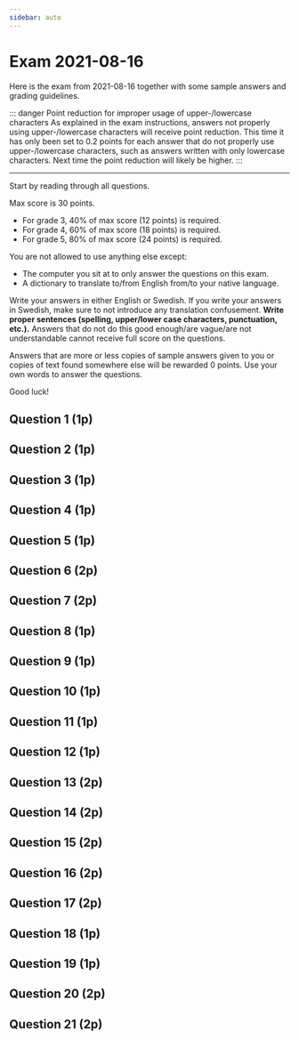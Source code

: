 ```yaml
---
sidebar: auto
---
```


# Exam 2021-08-16
Here is the exam from 2021-08-16 together with some sample answers and grading guidelines.

::: danger Point reduction for improper usage of upper-/lowercase characters
As explained in the exam instructions, answers not properly using upper-/lowercase characters will receive point reduction. This time it has only been set to 0.2 points for each answer that do not properly use upper-/lowercase characters, such as answers written with only lowercase characters. Next time the point reduction will likely be higher.
:::

---

Start by reading through all questions.

Max score is 30 points.

* For grade 3, 40% of max score (12 points) is required.
* For grade 4, 60% of max score (18 points) is required.
* For grade 5, 80% of max score (24 points) is required.

You are not allowed to use anything else except:

* The computer you sit at to only answer the questions on this exam.
* A dictionary to translate to/from English from/to your native language.

Write your answers in either English or Swedish. If you write your answers in Swedish, make sure to not introduce any translation confusement. **Write proper sentences (spelling, upper/lower case characters, punctuation, etc.).** Answers that do not do this good enough/are vague/are not understandable cannot receive full score on the questions.

Answers that are more or less copies of sample answers given to you or copies of text found somewhere else will be rewarded 0 points. Use your own words to answer the questions.

Good luck!

## Question 1 (1p)
<ExamQuestion>
<template v-slot:question>

On one server, the HTTP request one should send when one wants to delete the account with id 123 is:

```http
GET /accounts/delete/123
```

Is this a good or bad way to do it? If good, justify why. If bad, explain why and suggest a better way to do it.

**Note**: This question is about HTTP, and not about websites, and you don't need to worry about security.

</template>
<template v-slot:sample-answer>

That is a bad way to do it since HTTP is not used properly. Since the request is about deleting a resource, the method should be `DELETE`, and not `GET`. And the URI should only identify the resource(s) that should be deleted, so it should rather just be `/accounts/123`.

</template>
<template v-slot:marking-guidelines>

* 0.25 points for correct method.
* 0.25 points for correct method justification.
* 0.25 points for correct URI.
* 0.25 points for correct URI justification.
* Small point deductions for mistakes/minor wrong details.

</template>
</ExamQuestion>




## Question 2 (1p)
<ExamQuestion>
<template v-slot:question>

To update a resource on a server, one should according to the HTTP specification send a PUT request. However, websites usually use another method. Why do websites not use the PUT method to update a resource, which method do they use instead, and why do they use that one?

</template>
<template v-slot:sample-answer>

Since it's only possible to send GET and POST requests in HTML, websites can't send PUT requests. In the choice between GET and POST, POST is the more appropriate to use when the request is about updating a resource since GET requests should not change anything on the server, so websites usually send a POST request to update a resource.

</template>
<template v-slot:marking-guidelines>

* 0.25 points for why not PUT.
* 0.25 points for POST instead.
* 0.25 points for why GET or POST instead.
* 0.25 points for why POST and not GET.

</template>
</ExamQuestion>




## Question 3 (1p)
<ExamQuestion>
<template v-slot:question>

Write the HTTP status code for the following reason phrases:

* Bad Request
* OK
* Internal Server Error

You'll get:

* 0.33 points for each correct answer.
* -0.33 points for each incorrect answer.
* 0 points for each blank answer.
* 1 point for all correct answers.
* Minimum is 0 points on the question.

</template>
<template v-slot:sample-answer>

* Bad Request: `400`
* OK: `200`
* Internal Server Error: `500`

</template>
<template v-slot:marking-guidelines>

* 0.33 points for each correct answer.
* -0.33 points for each incorrect answer.
* 0 points for each blank answer.
* 1 point for all correct answers.
* Minimum is 0 points on the question.

</template>
</ExamQuestion>




## Question 4 (1p)
<ExamQuestion>
<template v-slot:question>

What is the name of the HTTP header used to indicate which format the body of the request is written in?

What is the name of the HTTP header used to indicate which format the body of the response should preferably be written in?

You'll get:

* 0.5 points for each correct answer.
* -0.5 points for each incorrect answer.
* 0 points for each blank answer.
* 1 point for all correct answers.
* Minimum is 0 points on the question.

(**small** spelling mistakes are acceptable but might give point reduction)

</template>
<template v-slot:sample-answer>

* Format the body of the request: `Content-Type`
* Format the body of the response should be written in: `Accept`

</template>
<template v-slot:marking-guidelines>



</template>
</ExamQuestion>




## Question 5 (1p)
<ExamQuestion>
<template v-slot:question>

Place the lines of code below in such order that they form a valid HTML5 document (only place one line of code in each box).

* `<head>`
* `<h1>Welcome!</h1>`
* `</body>`
* `<title>Welcome!</title>`
* `<!DOCTYPE html>`
* `</html>`
* `</head>`
* `<html>`
* `<body>`

**Note**: All must be correct to get points on this question.

</template>
<template v-slot:sample-answer>

```html
<!DOCTYPE html>
<html>
    <head>
        <title>Welcome!</title>
    </head>
    <body>
        <h1>Welcome!</h1>
    </body>
</html>
```

</template>
<template v-slot:marking-guidelines>



</template>
</ExamQuestion>




## Question 6 (2p)
<ExamQuestion>
<template v-slot:question>

Which of the following tags **do not exist** in HTML?

* h1
* table
* language
* tr
* column
* h6

You'll get:

* 1 point for each correct checked answer.
* -1 point for each incorrect checked answer.
* 0 points for each unchecked answer.
* Minimum is 0 points on the question.

</template>
<template v-slot:sample-answer>

* language
* column

</template>
<template v-slot:marking-guidelines>

* 1 point for each correct.
* -1 point for each incorrect.
* Minimum is 0 points in total.

</template>
</ExamQuestion>




## Question 7 (2p)
<ExamQuestion>
<template v-slot:question>

Which of the following statements about HTML attributes **are false**?

* The `id` attribute can be used on any element.
* The `button` element has an attribute called `value`.
* The `class` attribute can be used on any element.
* The `lang` attribute can be used on any element.
* An element can have the `id` attribute and the `class` attribute set at the same time.
* Different elements can have the same value in their `id` attributes.

You'll get:

* 1 point for each correct checked answer.
* -1 point for each incorrect checked answer.
* 0 points for each unchecked answer.
* Minimum is 0 points on the question.

</template>
<template v-slot:sample-answer>

* The `button` element has an attribute called `value`.
* Different elements can have the same value in their `id` attributes.

</template>
<template v-slot:marking-guidelines>

* 1 point for each correct.
* -1 point for each incorrect.
* Minimum is 0 points in total.

</template>
</ExamQuestion>




## Question 8 (1p)
<ExamQuestion>
<template v-slot:question>

The form below can be used on a website that, when receiving the request, searches other websites for products matching the search string, and lists the price for those products, so the user easily can find the cheapest one on the searched websites.

```html
<form action="" method="XXX">
   Search: <input type="text" name="query">
   <input type="submit" value="Search!">
</form>
```

Which method should be used when submitting the HTML form above (i.e. what should `XXX` in the HTML code above be)? Justify your answer.

</template>
<template v-slot:sample-answer>

The form should be submitted with the GET method since the request is about retrieving resources (the products). 

</template>
<template v-slot:marking-guidelines>

* 1 point for correct answer and valid justification.

</template>
</ExamQuestion>




## Question 9 (1p)
<ExamQuestion>
<template v-slot:question>

Explain what a *declaration* is in CSS, give an example of one and explain how that one works.

</template>
<template v-slot:sample-answer>

A declaration in CSS is a CSS property together with one of it's values. The property indicates which part of an element that should be styled (for example `border-color`) and the value indicates how that part of the element should be styled (for example be `red`).

Example that would makes an element's border red:

```
border-color: red
```

</template>
<template v-slot:marking-guidelines>

* 0.5 points for general explanation.
* 0.25 points for example.
* 0.25 points for example explanation.

</template>
</ExamQuestion>




## Question 10 (1p)
<ExamQuestion>
<template v-slot:question>

Explain what a *media query* can be used for in CSS.

</template>
<template v-slot:sample-answer>

A media query can be used to apply CSS rules under certain conditions based on the media device the webpage should be displayed on. This way, we can apply some CSS rules when the webpage should be printed ("displayed on paper"), some other rules when it should be displayed on a small screen, some other when it should be displayed on a large screen, etc.

</template>
<template v-slot:marking-guidelines>

* 1 point for a good explanation

</template>
</ExamQuestion>




## Question 11 (1p)
<ExamQuestion>
<template v-slot:question>

Here is some CSS code:

```css
p.span b#i{
  background-color: black;
}
```

Write HTML code that contains a match for the CSS selector in the code above.

**Note**: You only need to write the HTML code found in the `<body>` element (including the `<body>` element), you do not need to write the HTML code for an entire HTML document.

</template>
<template v-slot:sample-answer>

```html
<body>
    <p class="span">
        <b id="i">I'm matched!</b>
    </p>
</body>
```

</template>
<template v-slot:marking-guidelines>

* 1 point for correct answer.
* -0.25 points for missing `<body>`.
* -0.1 point for each unnecessary element in valid solution.

</template>
</ExamQuestion>




## Question 12 (1p)
<ExamQuestion>
<template v-slot:question>

On a website with user accounts, before any user has started to use it, the developer adds some code that, if a user's password is longer than 20 characters, only makes use of the first 20 characters in the password, and ignores the rest. The programmer is reasoning that passwords consisting of 20 characters are long enough to be considered secure anyway, and the database will now use less space.

Does the developer's reasoning make sense? Does it seem to be a good implemented website? Justify your answer.

</template>
<template v-slot:sample-answer>

No, the developer's reasoning does not make sense.

If the developer actually saves space in the database by doing this, then the website doesn't hash the users' passwords, and that's bad, because then anyone with access to the database can read the users' passwords (i.e. a badly implemented website).

Otherwise, if the passwords actually are hashed (i.e. a good implemented website), then he won't save any space in the database by hashing only the beginning of the password, since all hash values will be of the same length anyway.

</template>
<template v-slot:marking-guidelines>

* 0.5 points for the developer is reasoning wrong based on how hashing works.
* 0.5 points for the website implemented good if passwords are hashed.

</template>
</ExamQuestion>




## Question 13 (2p)
<ExamQuestion>
<template v-slot:question>

Are there any benefits using HTTPS on a website that only contains static HTML files, so users can only fetch content, and never send any content to the website?

</template>
<template v-slot:sample-answer>

Yes, there are at least two benefits using HTTPS in this case:

* A man in the middle can't see which HTTP pages the user is fetching, just which server the user is communicating with, so it's harder for someone to spy on the user.
* A man in the middle can't modify the HTTP response, so the user can be sure the HTTP response actually is as it was when the server sent it.

</template>
<template v-slot:marking-guidelines>

* 0.5 points for each mentioned benefit.
* 0.5 points extra for each clearly explained benefit and how it helps (just saying something like "hacker can send bad code" is not enough, need to explain how a hacker how do that).

</template>
</ExamQuestion>




## Question 14 (2p)
<ExamQuestion>
<template v-slot:question>

Here is an HTML form on a website one can use to login on that website:

```html
<form method="post" action="/login">
    Username: <input type="text"     name="username">
    Password: <input type="password" name="password">
              <input type="submit"   value="Sign in!">
</form>
```

Here is the code on the server handling the HTTP request sent when the form is submitted:

```js
app.post('/login', function(request, response){
  const username = request.body.username
  const password = request.body.password
  // Query to be sent to the database to check if password and username are correct.
  const query = 'SELECT id FROM members WHERE username = "'+username+'" AND password = "'+password+'"'
  // Query sent to database, the id of the user is retrieved, etc.
  // ...
})
```

As your answer, write a username and a password you can use to login as the member having the password `abc123`, no matter which username that member has (this can be used to see if a member/which member that has that password).

Be explicit about what you enter as username and what you enter as password.

**Note**: As you can see in the code, passwords are stored as plain text in the database.

</template>
<template v-slot:sample-answer>

Username: `" OR "" = "`

Password: `abc123`

</template>
<template v-slot:marking-guidelines>

* 2 points for correct answer.
* 0.5 points for answers that are really close to a valid answer.

</template>
</ExamQuestion>




## Question 15 (2p)
<ExamQuestion>
<template v-slot:question>

Explain what a session is, give two examples of what they can be used for and explain how they work/can be implemented.

</template>
<template v-slot:sample-answer>

A session is a collection of key-value pairs the server can create and store on the server to remember information about a specific client (each client gets its own session). The sessions can for example be stored in a relational database, an ordinary file on the server, or simply in the web application's memory. Each session gets its own unique identifier (session id), and when a session is created for a client, the session id is sent to the client in a cookie using the `Set-Cookie` header.

When a client sends requests to the server, it should pass along the cookie with the session id in the requests using the `Cookie` header. When the server receives the requests, it can fetch the session with the provided session id, and there read out information it has stored about the client. Example of such information is:

* To which account the user has previously logged in to.
* What products the user has previously put in her shopping basket.

</template>
<template v-slot:marking-guidelines>

* 0.25 points for example 1.
* 0.25 points for example 2.
* 0.5 points for key value pair stored on the server.
* 0.5 points for session id.
* 0.5 points for how session ids are transferred (details).

::: warning Common mistake
It's very hard to write a good answer to this question without mentioning that each client/user has its own session on the server.
:::

</template>
</ExamQuestion>




## Question 16 (2p)
<ExamQuestion>
<template v-slot:question>

`Website A` contains a cross site request forgery vulnerability. Explain what they need to do to fix the vulnerability. Don't mention any library/framework; give a general description of how they can fix the vulnerability (mention details).

</template>
<template v-slot:sample-answer>

The problem is that one of `Website A`'s users can visit another website (`Website B`) that contains bad client-side code that tells the user's web browser to send an HTTP request to `Website A` doing something the user doesn't want (like transferring money to another bank account, if `Website A` is a bank website and the user is logged in there).

One fix to this problem is to use anti-forgery tokens. For the money transfer request to actually be initiated by the user, and not bad client-side code on another website, the user must first send an HTTP request for the form that should be used to send the request to do the transfer. When `Website A` sends back this form to the user, it adds a token to the form (e.g. a random string), and when it receives the request to do the transfer, it will only do it if the token in the request is the same as it sent back before. If it is, it can be sure that the request was initiated by the user, because bad client-side code on other websites can't send GET requests for the form to figure out which token to use (Same-Origin Policy forbids it).

</template>
<template v-slot:marking-guidelines>

* 2 points for an explanation with enough details to implement the fix.

</template>
</ExamQuestion>




## Question 17 (2p)
<ExamQuestion>
<template v-slot:question>

Explain what a foreign key constraints is, give an example of a web application that would use a foreign key constraint, and give an example of what could go wrong if the web application wouldn't have used a foreign key constraint.

</template>
<template v-slot:sample-answer>

When a relational database has two tables with a relation, such as pets in one table belonging to a human in another table, the pet table will contain a field (known as the foreign key) with the id of the human in the humans table it belongs to. To tell the database about this relation, you add a foreign key constraint describing the relation. This constraint enforces that all pets belongs to an human, and that we, for example, can't insert a new pet that belongs to a human that doesn't exists.

An example of a web application using a foreign key constraint could be one with blogposts and comments on blogposts. Each comment must belong to a blogpost, so we use a foreign key constraint to enforce this relationship. If we wouldn't have used, we could end up with comments in the database that doesn't belong to existing blogposts, for example:

1. User A starts writing on a comment to blogpost X.
2. User B deletes blogpost X.
3. User A submits her comment on blogpost X.

Without a foreign key constraint, the web application would insert the new comment.

</template>
<template v-slot:marking-guidelines>

* 1 point for general explanation.
* 0.5 points for specific example.
* 0.5 points for error example.
* -0.5 points for describing "foreign key constraint" as "foreign key".

::: warning Common mistake
Many students wrote that if the web application receives a request to create a comment on a blogpost, then that blogpost must exists, because otherwise the user wouldn't be able to see the "create comment form", since that is only shown on the page that displays the blogpost (hence the blogpost must exist). Two problems with that reasoning:

1. Hackers can send the request anyway.
2. Between the user fetched the blogpost and wrote a comment, someone might have deleted the blogpost.
:::

::: warning Foreign Key VS Foreign Key Constraint
Many students confuse the terms *Foreign Key* and *Foreign Key Constraint*. A Foreign Key is a field in one table that "links" to the Primary Key in another table. To use a Foreign Key, you don't need to inform the database about the relation when you create the tables, and the database will not do anything special to enforce the relation. By adding a Foreign Key Constraint, you tell the database about the relation, and the database will also enforce the relation and can optimize the way it stores the data to faster work with queries that uses the relation.
:::

</template>
</ExamQuestion>




## Question 18 (1p)
<ExamQuestion>
<template v-slot:question>

This is a question about GDPR. The scenario is that you are the owner of a website, and you want to collect the IP addresses of your visitors, so you can see how many unique visitors you have. Which of the statements below are true for you to comply with GDPR?

* It's OK for me to collect the IP addresses of my visitors without informing them about it.
* It's OK for me to collect the IP addresses of my visitors as long as I inform them about it in advance.
* I have to ask the visitors if I may collect their IP addresses, and I may only collect the IP addresses from the visitors that say yes. If they later regret their decision and say no I have to delete their IP addresses.
* I can start collecting the IP addresses of my visitors and then ask my visitors if I may collect their IP addresses, but I have to delete the IP addresses from the visitors that say no.
* I have to ask the visitors if I may collect their IP addresses, and I may only collect the IP addresses from the visitors that say yes. If some visitors later regret their decision and say no I don't have to delete their IP addresses, because I had their permission to collect them when I collected them.

You'll get:

* 1 point for each correct checked answer.
* -1 point for each incorrect checked answer.
* 0 points for each unchecked answer.
* Minimum is 0 points on the question.

</template>
<template v-slot:sample-answer>

I have to ask the visitors if I may collect their IP addresses, and I may only collect the IP addresses from the visitors that say yes. If they later regret their decision and say no I have to delete their IP addresses.

</template>
<template v-slot:marking-guidelines>

* 1 point for correct answer.

</template>
</ExamQuestion>




## Question 19 (1p)
<ExamQuestion>
<template v-slot:question>

Implement the JavaScript function `getSums(numbers_1, numbers_2)`, that receives two arrays with numbers (both arrays contains the same number of numbers) as argument and returns a new array that contains the pairwise sum of the numbers in the array.

Sample usage:

```js
getSums([1, 2], [3, 4]) // --> [4, 6]
getSums([5, 5, 5], [7, 2, 3]) // --> [12, 7, 8]
```

</template>
<template v-slot:sample-answer>

```js
function getSums(numbers_1, numbers_2){
    const sums = []
    for(let i=0; i<numbers_1.length; i++){
        sums.push(
            numbers_1[i] + numbers_2[i]
        )
    }
    return sums
}
```

</template>
<template v-slot:marking-guidelines>

* 1 point for a function that works correct.

</template>
</ExamQuestion>




## Question 20 (2p)
<ExamQuestion>
<template v-slot:question>

In JavaScript, a human with name and an age (in years) can be represented as an object like this:

```js
const human = {name: "Alice", age: 10}
```

Implement the function `containsAdult(humans)`, which receives an array with human objects and returns `true` if any human in the array is 18 years or older, otherwise `false`.

</template>
<template v-slot:sample-answer>

```js
function containsAdult(humans, ){
    for(const human in humans){
        if(18 <= human.age){
            return true
        }
    }
    return false
}
```

</template>
<template v-slot:marking-guidelines>

* 2 points for a function that largely works.
* -0.25 points for incorrect indentation.
* -0.25 points for writing operator wrong (e.g. using `=>` instead of `>=`).

</template>
</ExamQuestion>




## Question 21 (2p)
<ExamQuestion>
<template v-slot:question>

In JavaScript, implement the synchronous function `duplicateString(string)`, which receives a string as argument and returns a string containing that string twice, e.g. `duplicateString('ab')` ➔ `abab`.

Then implement the synchronous function `duplicateStringTwice(string)`, which receives a string as argument and returns a string containing that string four times, e.g. `duplicateStringTwice('ab')` ➔ `abababab`. The only allowed operation to use in the implementation of `duplicateStringTwice(string)` is function calls to `duplicateString(string)`.

Then implement asynchronous versions of these two functions using callback functions instead of return values. The asynchronous version of `duplicateStringTwice` may only be implemented using the asynchronous version of `duplicateString`, no other operations are allowed.

</template>
<template v-slot:sample-answer>

```js
function duplicateString(string){
    return string + string
}
function duplicateStringTwice(string){
    return duplicateString(duplicateString(string))
}

function duplicateString(string, callback){
    callback(string + string)
}
function duplicateStringTwice(string, callback){
    duplicateString(string, function(duplicatedString){
        duplicateString(duplicatedString, callback)
    })
}
```

</template>
<template v-slot:marking-guidelines>

* 0.25 points for synchronous `duplicateString`.
* 0.25 points for synchronous `duplicateStringTwice`.
* 0.5 points for asynchronous `duplicateString`.
* 1 point for asynchronous `duplicateStringTwice`.
* -0.5 points for wrong function name.
* -0.5 points for indentation errors.
* -0.5 points for syntax errors.
* -0.5 points for unnecessary return statement.
* -0.5 points for unnecessary changes to parameters.
* Small point deductions for mistakes/bad implementations.

</template>
</ExamQuestion>
